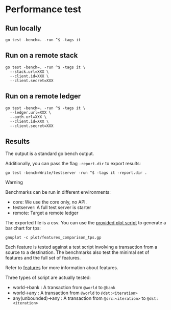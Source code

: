 # Performance test

## Run locally

```shell
go test -bench=. -run ^$ -tags it
```

## Run on a remote stack

```shell
go test -bench=. -run ^$ -tags it \
  --stack.url=XXX \
  --client.id=XXX \
  --client.secret=XXX
```

## Run on a remote ledger

```shell
go test -bench=. -run ^$ -tags it \
  --ledger.url=XXX \
  --auth.url=XXX \
  --client.id=XXX \
  --client.secret=XXX
```

## Results

The output is a standard go bench output.

Additionally, you can pass the flag `-report.dir` to export results:
```shell
go test -bench=Write/testserver -run ^$ -tags it -report.dir .
```

> [!WARNING]
> Benchmarks can be run in different environments:
> * core: We use the core only, no API.
> * testserver: A full test server is starter
> * remote: Target a remote ledger

The exported file is a csv. 
You can use the [provided plot script](./plot/features_comparison.gp) to generate a bar chart for tps:
```shell
gnuplot -c plot/features_comparison_tps.gp
```

Each feature is tested against a test script involving a transaction from a source to a destination.
The benchmarks also test the minimal set of features and the full set of features.

Refer to [features](../../CONTRIBUTING.md/#features) for more information about features.

Three types of script are actually tested:
* world->bank : A transaction from `@world` to `@bank`
* world->any : A transaction from `@world` to `@dst:<iteration>`
* any(unbounded)->any : A transaction from `@src:<iteration>` to `@dst:<iteration>`